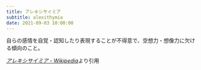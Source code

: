 ```yaml
---
title: アレキシサイミア
subtitle: alexithymia
date: 2021-09-03 10:00:00
---
```


自らの感情を自覚・認知したり表現することが不得意で、空想力・想像力に欠ける傾向のこと。

<cite>[アレキシサイミア - Wikipedia](https://ja.wikipedia.org/wiki/%E3%82%A2%E3%83%AC%E3%82%AD%E3%82%B7%E3%82%B5%E3%82%A4%E3%83%9F%E3%82%A2)</cite>より引用